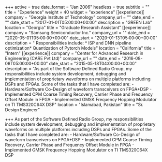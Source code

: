 +++
active = true
date_format = "Jan 2006"
headless = true
subtitle = ""
title = "Experience"
weight = 40
widget = "experience"
[[experience]]
company = "Georgia Institute of Technology"
company_url = ""
date_end = ""
date_start = "2017-01-01T05:00:00+00:00"
description = "GREEN Lab"
location = "Georgia"
title = "Graduate Research Assistant"
[[experience]]
company = "Samsung Semiconductor Inc."
company_url = ""
date_end = "2020-05-01T05:00:00+00:00"
date_start = "2020-01-13T05:00:00+00:00"
description = "  Responsibilities include:    * ISP and DNN pipeline optimization* Quantization of Pytorch Models"
location = "California"
title = "Intern"
[[experience]]
company = "Center for Advanced Research in Engineering (CARE Pvt Ltd)"
company_url = ""
date_end = "2016-08-08T05:00:00+00:00"
date_start = "2015-05-18T04:00:00+00:00"
description = "As part of the Software Defined Radio Group, my responsibilities include system development, debugging and implementation of proprietary waveforms on multiple platforms including DSPs and FPGAs. Some of the tasks that I have completed are: - Hardware/Software Co-Design of waveform transceivers on FPGA+DSP - Implemented CPM Coarse Timing Recovery, Carrier Phase and Frequency Offset Module in FPGA - Implemented GMSK Frequency Hopping Modulator on TI TMS320C64X DSP"
location = "Islamabad, Pakistan"
title = "Sr. Design Engineer"

+++
As part of the Software Defined Radio Group, my responsibilities include system development, debugging and implementation of proprietary waveforms on multiple platforms including DSPs and FPGAs. Some of the tasks that I have completed are: - Hardware/Software Co-Design of waveform transceivers on FPGA+DSP - Implemented CPM Coarse Timing Recovery, Carrier Phase and Frequency Offset Module in FPGA - Implemented GMSK Frequency Hopping Modulator on TI TMS320C64X DSP
